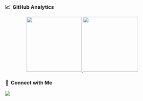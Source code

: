 ### 📈 &nbsp;GitHub Analytics

<p align="center">
<a href="https://github.com/AmirH-A">
  <img height="180em" src="https://github-readme-stats-eight-theta.vercel.app/api?username=AmirH-A&show_icons=true&theme=algolia&include_all_commits=true&count_private=true"/>
  <img height="180em" src="https://github-readme-stats-eight-theta.vercel.app/api/top-langs/?username=AmirH-A&layout=compact&langs_count=12&theme=algolia&hide=css,html,scss"/>
</a>
</p>

### 📝 &nbsp;Connect with Me

<a href="mailto:amirh.eth@gmail.com"><img src="https://img.shields.io/badge/-amirh.eth@gmail.com-black?style=flat&logo=maildotru&logoColor=white"/></a>
